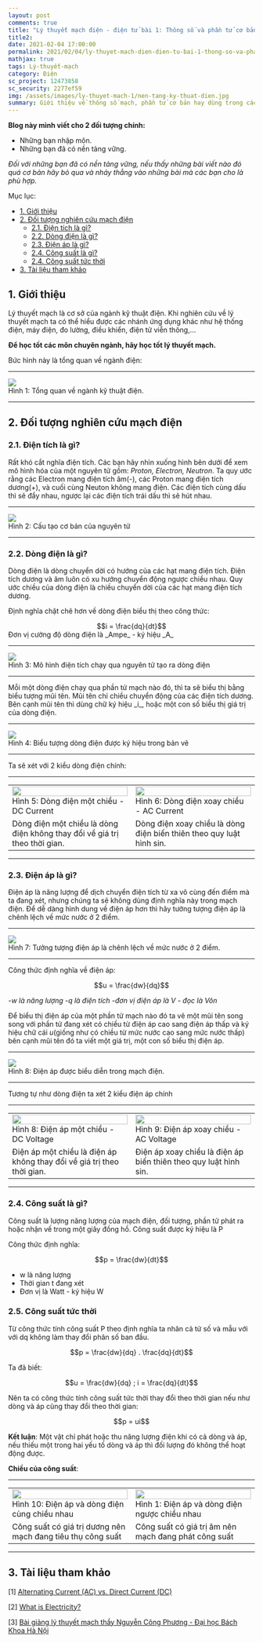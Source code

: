 ```yaml
---
layout: post
comments: true
title: "Lý thuyết mạch điện - điện tử bài 1: Thông số và phần tử cơ bản trong mạch điện"
title2: 
date: 2021-02-04 17:00:00
permalink: 2021/02/04/ly-thuyet-mach-dien-dien-tu-bai-1-thong-so-va-phan-tu-co-ban-trong-mach-dien/
mathjax: true
tags: Lý-thuyết-mạch
category: Điện
sc_project: 12473858
sc_security: 2277ef59
img: /assets/images/ly-thuyet-mach-1/nen-tang-ky-thuat-dien.jpg
summary: Giới thiệu về thông số mạch, phần tử cơ bản hay dùng trong các bài toán lý thuyết mạch điện - điện tử, giải tích mạch.
---
```

__Blog này mình viết cho 2 đối tượng chính:__
- Những bạn nhập môn.
- Những bạn đã có nền tảng vững.

_Đối với những bạn đã có nền tảng vững, nếu thấy những bài viết nào đó quá cơ bản hãy bỏ qua và nhảy thẳng vào những bài mà các bạn cho là phù hợp._

Mục lục:
<!-- MarkdownTOC -->
- [1. Giới thiệu](#-gioi-thieu)
- [2. Đối tượng nghiên cứu mạch điện](#-doi-tuong)
    - [2.1. Điện tích là gì?](#-dien-tich-la-gi)
    - [2.2. Dòng điện là gì?](#-dong-dien-la-gi)
    - [2.3. Điện áp là gì?](#-dien-ap-la-gi)
    - [2.4. Công suất là gì?](#-cong-suat-la-gi)
    - [2.4. Công suất tức thời](#-cong-suat-tuc-thoi)
- [3. Tài liệu tham khảo](#-tai-lieu-tham-khao)
<!-- /MarkdownTOC -->

<a name ="-gioi-thieu"></a>

## 1. Giới thiệu
Lý thuyết mạch là cơ sở của ngành kỹ thuật điện. Khi nghiên cứu về lý thuyết mạch ta có thể hiểu được các nhánh ứng dụng khác như hệ thống điện, máy điện, đo lường, điều khiển, điện tử viễn thông,... 

__Để học tốt các môn chuyên ngành, hãy học tốt lý thuyết mạch.__

Bức hình này là tổng quan về ngành điện:

<hr>
<div class = "imgcap">
    <img src ="/assets/images/ly-thuyet-mach-1/nen-tang-ky-thuat-dien.jpg" style="align:center">
    <div class="thecap">Hình 1: Tổng quan về ngành kỹ thuật điện.</div>
</div>
<hr>

<a name = "-doi-tuong"></a>

## 2. Đối tượng nghiên cứu mạch điện

<a name = "-dien-tich-la-gi"></a>

### 2.1. Điện tích là gì?
Rất khó cắt nghĩa điện tích. Các bạn hãy nhìn xuống hình bên dưới để xem mô hình hóa của một nguyên tử gồm: _Proton, Electron, Neutron_. Ta quy ước rằng các Electron mang điện tích âm(-), các Proton mang điện tích dương(+), và cuối cùng Neuton không mang điện. Các điện tích cùng dấu thì sẽ đẩy nhau, ngược lại các điện tích trái dấu thì sẽ hút nhau.

<hr>
<div class = "imgcap">
    <img src ="/assets/images/ly-thuyet-mach-1/cau-tao-co-ban-cua-nguyen-tu.png" style="align:center">
    <div class="thecap">Hình 2: Cấu tạo cơ bản của nguyên tử</div>
</div>
<hr>

<a name = "-dong-dien-la-gi"></a>

### 2.2. Dòng điện là gì?
Dòng điện là dòng chuyển dời có hướng của các hạt mang điện tích. Điện tích dương và âm luôn có xu hướng chuyển động ngược chiều nhau. Quy ước chiều của dòng điện là chiều chuyển dời của các hạt mang điện tích dương.

Định nghĩa chặt chẽ hơn về dòng điện biểu thị theo công thức:

<div style="text-align:center"> $$i = \frac{dq}{dt}$$ </div>
Đơn vị cường độ dòng điện là _Ampe_ - ký hiệu _A_
<hr>
<div class = "imgcap">
    <img src = "/assets/images/ly-thuyet-mach-1/mo-hinh-don-gian-dien-tich-chay-qua-nguyen-tu-tao-ra-dong-dien.gif" style = "align:center">
    <div class="thecap">Hình 3: Mô hình điện tích chạy qua nguyên tử tạo ra dòng điện</div>
</div>
<hr>
Mỗi một dòng điện chạy qua phần tử mạch nào đó, thì ta sẽ biểu thị bằng biểu tượng mũi tên. Mũi tên chỉ chiều chuyển động của các điện tích dương. Bên cạnh mũi tên thì dùng chữ ký hiệu _i_, hoặc một con số biểu thị giá trị của dòng điện.
<hr>
<div class = "imgcap">
    <img src = "/assets/images/ly-thuyet-mach-1/bieu-tuong-ky-hieu-dong-dien-trong-mach-dien.PNG" style = "align:center">
    <div class="thecap">Hình 4: Biểu tượng dòng điện được ký hiệu trong bản vẽ</div>
</div>
<hr>

Ta sẽ xét với 2 kiểu dòng điện chính:
<hr>
<div>
<table width = "100%" style = "border: 0px solid gray">
   <tr >
        <td width="40%" style = "border: 0px solid white"> 
        <img style="display:block;" width = "100%" src = "/assets/images/ly-thuyet-mach-1/dong-dien-mot-chieu-dc-current.png">
        <div class="thecap">Hình 5: Dòng điện một chiều - DC Current</div>
         </td>
        <td width="40%" style = "border: 0px solid white">
        <img style="display:block;" width = "100%" src = "/assets/images/ly-thuyet-mach-1/dong-dien-xoay-chieu-ac-current.png">
        <div class="thecap">Hình 6: Dòng điện xoay chiều - AC Current</div>
        </td>
    </tr>
    <tr>
        <td width="40%" style = "border: 0px solid white">
        <div style="text-align:left">Dòng điện một chiều là dòng điện không thay đổi về giá trị theo thời gian.</div>
        </td>
        <td width="40%" style = "border: 0px solid white">
        <div style="text-align:left">Dòng điện xoay chiều là dòng điện biến thiên theo quy luật hình sin.</div>
        </td>
    </tr>
</table> 
</div>
<hr>

<a name = "-dien-ap-la-gi"></a>

### 2.3. Điện áp là gì?
Điện áp là năng lượng để dịch chuyển điện tích từ xa vô cùng đến điểm mà ta đang xét, nhưng chúng ta sẽ không dùng định nghĩa này trong mạch điện. Để dễ dàng hình dung về điện áp hơn thì hãy tưởng tượng điện áp là chênh lệch về mức nước ở 2 điểm.

<hr>
<div class = "imgcap">
    <img src = "/assets/images/ly-thuyet-mach-1/dien-ap-la-gi.png" style = "align:center">
    <div class="thecap">Hình 7: Tưởng tượng điện áp là chênh lệch về mức nước ở 2 điểm.</div>
</div>
<hr>

Công thức định nghĩa về điện áp: 

<div style="text-align:center">$$u = \frac{dw}{dq}$$</div>

-_w là năng lượng_
-_q là điện tích_
-_đơn vị điện áp là V - đọc là Vôn_

Để biểu thị điện áp của một phần tử mạch nào đó ta vẽ một mũi tên song song với phần tử đang xét có chiều từ điện áp cao sang điện áp thấp và ký hiệu chữ cái _u_(giống như có chiều từ mức nước cao sang mức nước thấp) bên cạnh mũi tên đó ta viết một giá trị, một con số biểu thị điện áp.

<hr>
<div class = "imgcap">
    <img src = "/assets/images/ly-thuyet-mach-1/bieu-tuong-ky-hieu-dien-ap-trong-mach-dien.PNG" style = "align:center">
    <div class="thecap">Hình 8: Điện áp được biểu diễn trong mạch điện.</div>
</div>
<hr>

Tương tự như dòng điện ta xét 2 kiểu điện áp chính 

<hr>
<div>
<table width = "100%" style = "border: 0px solid gray">
   <tr >
        <td width="40%" style = "border: 0px solid white"> 
        <img style="display:block;" width = "100%" src = "/assets/images/ly-thuyet-mach-1/dien-ap-mot-chieu-dc-voltage.png">
        <div class="thecap">Hình 8: Điện áp một chiều - DC Voltage</div>
         </td>
        <td width="40%" style = "border: 0px solid white">
        <img style="display:block;" width = "100%" src = "/assets/images/ly-thuyet-mach-1/dien-ap-xoay-chieu-ac-voltage.png">
        <div class="thecap">Hình 9: Điện áp xoay chiều - AC Voltage</div>
        </td>
    </tr>
    <tr>
        <td width="40%" style = "border: 0px solid white">
        <div style="text-align:left">Điện áp một chiều là điện áp không thay đổi về giá trị theo thời gian.</div>
        </td>
        <td width="40%" style = "border: 0px solid white">
        <div style="text-align:left">Điện áp xoay chiều là điện áp biến thiên theo quy luật hình sin.</div>
        </td>
    </tr>
</table> 
</div>
<hr>

<a name = "-cong-suat-la-gi">

### 2.4. Công suất là gì?
Công suất là lượng năng lượng của mạch điện, đối tượng, phần tử phát ra hoặc nhận vế trong một giây đồng hồ. Công suất được ký hiệu là P

Công thức định nghĩa:

<div style = "text-align:center">$$p = \frac{dw}{dt}$$</div>

- w là năng lượng
- Thời gian t đang xét
- Đơn vị là Watt - ký hiệu W

<a name = "-cong-suat-tuc-thoi">

### 2.5. Công suất tức thời

Từ công thức tính công suất P theo định nghĩa ta nhân cả tử số và mẫu với với dq không làm thay đổi phân số ban đầu.

<div style = "text-align:center">$$p = \frac{dw}{dq} . \frac{dq}{dt}$$</div>

Ta đã biết:

<div style = "text-align:center">$$u = \frac{dw}{dq} ; i = \frac{dq}{dt}$$</div>

Nên ta có công thức tính công suất tức thời thay đổi theo thời gian nếu như dòng và áp cũng thay đổi theo thời gian:

<div style = "text-align:center">$$p = ui$$</div>

__Kết luận__: Một vật chỉ phát hoặc thu năng lượng điện khi có cả dòng và áp, nếu thiếu một trong hai yếu tố dòng và áp thì đối lượng đó không thể hoạt động được.

__Chiều của công suất__: 

<hr>
<div>
<table width = "100%" style = "border: 0px solid gray">
   <tr >
        <td width="40%" style = "border: 0px solid white"> 
        <img style="display:block;" width = "100%" src = "/assets/images/ly-thuyet-mach-1/dien-ap-dong-dien-cung-chieu-nhau.PNG">
        <div class="thecap">Hình 10: Điện áp và dòng điện cùng chiều nhau</div>
         </td>
        <td width="40%" style = "border: 0px solid white">
        <img style="display:block;" width = "100%" src = "/assets/images/ly-thuyet-mach-1/dien-ap-dong-dien-nguoc-chieu-nhau.PNG">
        <div class="thecap">Hình 1: Điện áp và dòng điện ngược chiều nhau</div>
        </td>
    </tr>
    <tr>
        <td width="40%" style = "border: 0px solid white">
        <div style="text-align:left">Công suất có giá trị dương nên mạch đang tiêu thụ công suất</div>
        </td>
        <td width="40%" style = "border: 0px solid white">
        <div style="text-align:left">Công suất có giá trị âm nên mạch đang phát công suất</div>
        </td>
    </tr>
</table> 
</div>
<hr>

<a name = "-tai-lieu-tham-khao">

## 3. Tài liệu tham khảo

[1] [Alternating Current (AC) vs. Direct Current (DC)](https://learn.sparkfun.com/tutorials/alternating-current-ac-vs-direct-current-dc/)

[2] [What is Electricity?](https://learn.sparkfun.com/tutorials/what-is-electricity)

[3] [Bài giảng lý thuyết mạch thầy Nguyễn Công Phương - Đại học Bách Khoa Hà Nội](https://sites.google.com/site/ncpdhbkhn/bai-giang/ly-thuyet-mach)